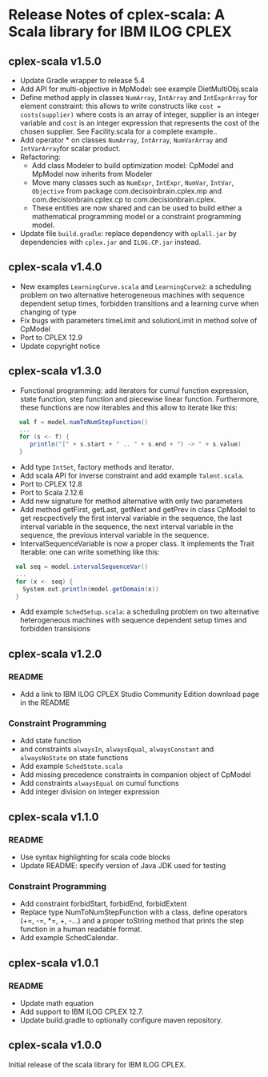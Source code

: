 # Release Notes of cplex-scala: A Scala library for IBM ILOG CPLEX

## cplex-scala v1.5.0

  * Update Gradle wrapper to release 5.4
  * Add API for multi-objective in MpModel: see example DietMultiObj.scala
  * Define method apply in classes `NumArray`, `IntArray` and `IntExprArray` for element constraint: this allows to 
  write constructs like `cost = costs(supplier)` where costs is an array of integer, supplier is an integer variable 
  and `cost` is an integer expression that represents the cost of the chosen supplier. See Facility.scala for a complete example..
  * Add operator * on classes `NumArray`, `IntArray`, `NumVarArray` and `IntVarArray`for scalar product.
  * Refactoring:
    * Add class Modeler to build optimization model: CpModel and MpModel now inherits from Modeler
    * Move many classes such as `NumExpr`, `IntExpr`, `NumVar`, `IntVar`, `Objective` from package com.decisoinbrain.cplex.mp and com.decisionbrain.cplex.cp to com.decisionbrain.cplex. 
    * These entities are now shared and can be used to build either a mathematical programming model or a constraint 
    programming model.
  * Update file `build.gradle`: replace dependency with `oplall.jar` by dependencies with `cplex.jar` and 
  `ILOG.CP.jar` instead.

## cplex-scala v1.4.0

  *  New examples `LearningCurve.scala` and `LearningCurve2`: a scheduling problem on two alternative heterogeneous machines with sequence 
  dependent setup times, forbidden transitions and a learning curve when changing of type
  * Fix bugs with parameters timeLimit and solutionLimit in method solve of CpModel
  * Port to CPLEX 12.9
  * Update copyright notice

## cplex-scala v1.3.0

  * Functional programming: add iterators for cumul function expression, state function, step function and piecewise 
  linear function. Furthermore, these functions are now iterables and this allow to iterate like 
  this:
  ```scala
     val f = model.numToNumStepFunction()
     ...
     for (s <- f) {
        println("[" + s.start + " .. " + s.end + ") -> " + s.value)
     }
  ```
  * Add type `IntSet`, factory methods and iterator.
  * Add scala API for inverse constraint and add example `Talent.scala`.
  * Port to CPLEX 12.8
  * Port to Scala 2.12.6
  * Add new signature for method alternative with only two parameters
  * Add method getFirst, getLast, getNext and getPrev in class CpModel to get rescpectively the first interval variable
  in the sequence, the last interval variable in the sequence, the next interval variable in the sequence, the previous
  interval variable in the sequence.
  * IntervalSequenceVariable is now a proper class. It implements the Trait Iterable: one can write something like this:
  ```scala
    val seq = model.intervalSequenceVar()
    ...
    for (x <- seq) {
      System.out.println(model.getDomain(x))
    }
  ```
  * Add example `SchedSetup.scala`: a scheduling problem on two alternative heterogeneous machines with sequence dependent setup
  times and forbidden transisions
  
  
## cplex-scala v1.2.0

### README

 * Add a link to IBM ILOG CPLEX Studio Community Edition download page in the README

### Constraint Programming

 * Add state function
 * and constraints `alwaysIn`, `alwaysEqual`, `alwaysConstant` and `alwaysNoState` on state functions
 * Add example `SchedState.scala`
 * Add missing precedence constraints in companion object of CpModel
 * Add constraints `alwaysEqual` on cumul functions
 * Add integer division on integer expression

## cplex-scala v1.1.0

### README

  * Use syntax highlighting for scala code blocks
  * Update README: specify version of Java JDK used for testing

### Constraint Programming

  * Add constraint forbidStart, forbidEnd, forbidExtent
  * Replace type NumToNumStepFunction with a class, define operators (+=, -=, *=, +, -...) and a proper toString method that prints the step function in a human readable format.
  * Add example SchedCalendar.
  
## cplex-scala v1.0.1

### README

  * Update math equation
  * Add support to IBM ILOG CPLEX 12.7. 
  * Update build.gradle to optionally configure maven repository.
  
## cplex-scala v1.0.0

Initial release of the scala library for IBM ILOG CPLEX.